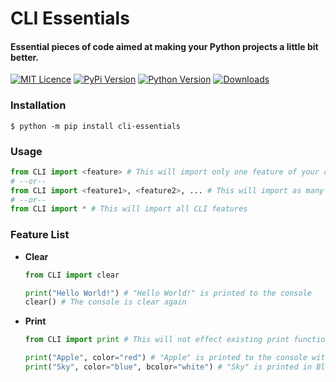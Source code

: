 # **CLI Essentials**
#### Essential pieces of code aimed at making your Python projects a little bit better.

[![MIT Licence](https://img.shields.io/github/license/DanGill/cli-essentials)](https://github.com/DanGill/scprint/blob/master/LICENSE) [![PyPi Version](https://img.shields.io/pypi/v/cli-essentials)](https://pypi.org/project/cli-essentials/) [![Python Version](https://img.shields.io/pypi/pyversions/cli-essentials)](https://www.python.org/) [![Downloads](https://img.shields.io/pypi/dm/cli-essentials)](https://pypi.org/project/cli-essentials/)




### **Installation**
```
$ python -m pip install cli-essentials
```

### **Usage**

```python
from CLI import <feature> # This will import only one feature of your choosing
# --or--
from CLI import <feature1>, <feature2>, ... # This will import as many features as you would like
# --or--
from CLI import * # This will import all CLI features
```

### **Feature List**
 - **Clear**

   ```python
   from CLI import clear

   print("Hello World!") # "Hello World!" is printed to the console
   clear() # The console is clear again
   ```

- **Print**

   ```python
   from CLI import print # This will not effect existing print functions in your program

   print("Apple", color="red") # "Apple" is printed to the console with a Red foreground color
   print("Sky", color="blue", bcolor="white") # "Sky" is printed in Blue with a White background
   ```
